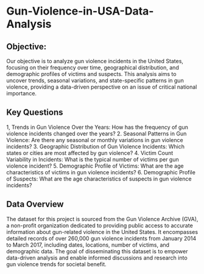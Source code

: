 # Gun-Violence-in-USA-Data-Analysis

## Objective:

Our objective is to analyze gun violence incidents in the United States, focusing on their frequency over time, geographical distribution, and demographic profiles of victims and suspects. This analysis aims to uncover trends, seasonal variations, and state-specific patterns in gun violence, providing a data-driven perspective on an issue of critical national importance.

## Key Questions
1, Trends in Gun Violence Over the Years: 
How has the frequency of gun violence incidents changed over the years?
2. Seasonal Patterns in Gun Violence: 
Are there any seasonal or monthly variations in gun violence incidents?
3. Geographic Distribution of Gun Violence Incidents: 
Which states or cities are most affected by gun violence?
4. Victim Count Variability in Incidents: What is the typical number of victims per gun violence incident?
5. Demographic Profile of Victims: 
What are the age characteristics of victims in gun violence incidents?
6. Demographic Profile of Suspects: 
What are the age characteristics of suspects in gun violence incidents?





## Data Overview

The dataset for this project is sourced from the Gun Violence Archive (GVA), a non-profit organization dedicated to providing public access to accurate information about gun-related violence in the United States. It encompasses detailed records of over 260,000 gun violence incidents from January 2014 to March 2017, including dates, locations, number of victims, and demographic data. The goal of disseminating this dataset is to empower data-driven analysis and enable informed discussions and research into gun violence trends for societal benefit.

